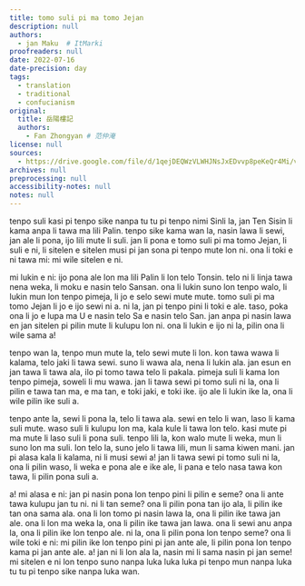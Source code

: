 ```yaml
---
title: tomo suli pi ma tomo Jejan
description: null
authors:
  - jan Maku  # ItMarki
proofreaders: null
date: 2022-07-16
date-precision: day
tags:
  - translation
  - traditional
  - confucianism
original:
  title: 岳陽樓記
  authors:
    - Fan Zhongyan # 范仲淹
license: null
sources:
  - https://drive.google.com/file/d/1qejDEQWzVLWHJNsJxEDvvp8peKeQr4Mi/view
archives: null
preprocessing: null
accessibility-notes: null
notes: null
---
```


tenpo suli kasi pi tenpo sike nanpa tu tu pi tenpo nimi Sinli la, jan Ten Sisin li kama anpa li tawa ma lili Palin. tenpo sike kama wan la, nasin lawa li sewi, jan ale li pona, ijo lili mute li suli. jan li pona e tomo suli pi ma tomo Jejan, li suli e ni, li sitelen e sitelen musi pi jan sona pi tenpo mute lon ni. ona li toki e ni tawa mi: mi wile sitelen e ni.

mi lukin e ni: ijo pona ale lon ma lili Palin li lon telo Tonsin. telo ni li linja tawa nena weka, li moku e nasin telo Sansan. ona li lukin suno lon tenpo walo, li lukin mun lon tenpo pimeja, li jo e selo sewi mute mute. tomo suli pi ma tomo Jejan li jo e ijo sewi ni a. ni la, jan pi tenpo pini li toki e ale. taso, poka ona li jo e lupa ma U e nasin telo Sa e nasin telo San. jan anpa pi nasin lawa en jan sitelen pi pilin mute li kulupu lon ni. ona li lukin e ijo ni la, pilin ona li wile sama a!

tenpo wan la, tenpo mun mute la, telo sewi mute li lon. kon tawa wawa li kalama, telo jaki li tawa sewi. suno li wawa ala, nena li lukin ala. jan esun en jan tawa li tawa ala, ilo pi tomo tawa telo li pakala. pimeja suli li kama lon tenpo pimeja, soweli li mu wawa. jan li tawa sewi pi tomo suli ni la, ona li pilin e tawa tan ma, e ma tan, e toki jaki, e toki ike. ijo ale li lukin ike la, ona li wile pilin ike suli a.

tenpo ante la, sewi li pona la, telo li tawa ala. sewi en telo li wan, laso li kama suli mute. waso suli li kulupu lon ma, kala kule li tawa lon telo. kasi mute pi ma mute li laso suli li pona suli. tenpo lili la, kon walo mute li weka, mun li suno lon ma suli. lon telo la, suno jelo li tawa lili, mun li sama kiwen mani. jan pi alasa kala li kalama, ni li musi sewi a! jan li tawa sewi pi tomo suli ni la, ona li pilin waso, li weka e pona ale e ike ale, li pana e telo nasa tawa kon tawa, li pilin pona suli a.

a! mi alasa e ni: jan pi nasin pona lon tenpo pini li pilin e seme? ona li ante tawa kulupu jan tu ni. ni li tan seme? ona li pilin pona tan ijo ala, li pilin ike tan ona sama ala. ona li lon tomo pi nasin lawa la, ona li pilin ike tawa jan ale. ona li lon ma weka la, ona li pilin ike tawa jan lawa. ona li sewi anu anpa la, ona li pilin ike lon tenpo ale. ni la, ona li pilin pona lon tenpo seme? ona li wile toki e ni: mi pilin ike lon tenpo pini pi jan ante ale, li pilin pona lon tenpo kama pi jan ante ale. a! jan ni li lon ala la, nasin mi li sama nasin pi jan seme! mi sitelen e ni lon tenpo suno nanpa luka luka luka pi tenpo mun nanpa luka tu tu pi tenpo sike nanpa luka wan.
